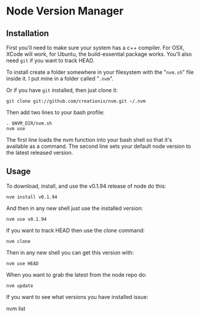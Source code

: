 # Node Version Manager

## Installation

First you'll need to make sure your system has a c++ compiler.  For OSX, XCode will work, for Ubuntu, the build-essential package works.  You'll also need `git` if you want to track HEAD.

To install create a folder somewhere in your filesystem with the "`nvm.sh`" file inside it.  I put mine in a folder called "`.nvm`".

Or if you have `git` installed, then just clone it:

    git clone git://github.com/creationix/nvm.git ~/.nvm

Then add two lines to your bash profile:

    . $NVM_DIR/nvm.sh
    nvm use

The first line loads the nvm function into your bash shell so that it's available as a command.  The second line sets your default node version to the latest released version.

## Usage

To download, install, and use the v0.1.94 release of node do this:

    nvm install v0.1.94

And then in any new shell just use the installed version:

    nvm use v0.1.94

If you want to track HEAD then use the clone command:

    nvm clone

Then in any new shell you can get this version with:

    nvm use HEAD

When you want to grab the latest from the node repo do:

    nvm update

If you want to see what versions you have installed issue:

   nvm list